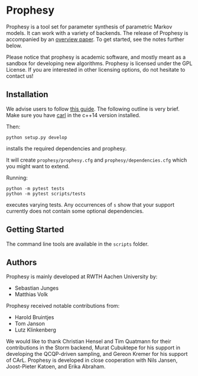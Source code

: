 Prophesy
========

Prophesy is a tool set for parameter synthesis of parametric Markov models.
It can work with a variety of backends.
The release of Prophesy is accompanied by an [overview paper]().
To get started, see the notes further below.

Please notice that prophesy is academic software, and mostly meant as a sandbox for developing new algorithms.
Prophesy is licensed under the GPL License. If you are interested in other licensing options, do not hesitate to contact us!

Installation
------------

We advise users to follow [this guide](https://moves-rwth.github.io/prophesy/installation.html). The following outline is very brief.
Make sure you have [carl](http://smtrat.github.io/carl/) in the c++14 version installed.
 
 Then:

    python setup.py develop 
    
 installs the required dependencies and prophesy.
    
 It will create `prophesy/prophesy.cfg` and `prophesy/dependencies.cfg` which you might want to extend.
  
 Running:
  
    python -m pytest tests
    python -m pytest scripts/tests
    
 executes varying tests. Any occurrences of `s` show that your support currently does not contain some optional dependencies.
 
 
Getting Started
---------------

The command line tools are available in the `scripts` folder.

Authors
-------

Prophesy is mainly developed at RWTH Aachen University by:

- Sebastian Junges
- Matthias Volk

Prophesy received notable contributions from:

- Harold Bruintjes
- Tom Janson
- Lutz Klinkenberg

We would like to thank Christian Hensel and Tim Quatmann for their contributions in the Storm backend, 
Murat Cubuktepe for his support in developing the QCQP-driven sampling,
and Gereon Kremer for his support of CArL.
Prophesy is developed in close cooperation with Nils Jansen, Joost-Pieter Katoen, and Erika Abraham.
